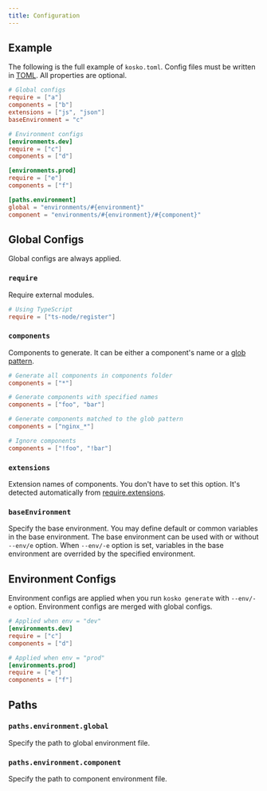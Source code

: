 ```yaml
---
title: Configuration
---
```


## Example

The following is the full example of `kosko.toml`. Config files must be written in [TOML](https://github.com/toml-lang/toml). All properties are optional.

```toml
# Global configs
require = ["a"]
components = ["b"]
extensions = ["js", "json"]
baseEnvironment = "c"

# Environment configs
[environments.dev]
require = ["c"]
components = ["d"]

[environments.prod]
require = ["e"]
components = ["f"]

[paths.environment]
global = "environments/#{environment}"
component = "environments/#{environment}/#{component}"
```

## Global Configs

Global configs are always applied.

### `require`

Require external modules.

```toml
# Using TypeScript
require = ["ts-node/register"]
```

### `components`

Components to generate. It can be either a component's name or a [glob pattern](<https://en.wikipedia.org/wiki/Glob_(programming)>).

```toml
# Generate all components in components folder
components = ["*"]

# Generate components with specified names
components = ["foo", "bar"]

# Generate components matched to the glob pattern
components = ["nginx_*"]

# Ignore components
components = ["!foo", "!bar"]
```

### `extensions`

Extension names of components. You don't have to set this option. It's detected automatically from [require.extensions](https://nodejs.org/api/modules.html#modules_require_extensions).

### `baseEnvironment`

Specify the base environment. You may define default or common variables in the base environment. The base environment can be used with or without `--env/e` option. When `--env/-e` option is set, variables in the base environment are overrided by the specified environment.

## Environment Configs

Environment configs are applied when you run `kosko generate` with `--env/-e` option. Environment configs are merged with global configs.

```toml
# Applied when env = "dev"
[environments.dev]
require = ["c"]
components = ["d"]

# Applied when env = "prod"
[environments.prod]
require = ["e"]
components = ["f"]
```

## Paths

### `paths.environment.global`

Specify the path to global environment file.

### `paths.environment.component`

Specify the path to component environment file.
